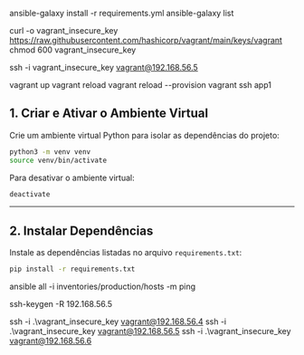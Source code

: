 ansible-galaxy install -r requirements.yml
ansible-galaxy list


curl -o vagrant_insecure_key https://raw.githubusercontent.com/hashicorp/vagrant/main/keys/vagrant
chmod 600 vagrant_insecure_key

ssh -i vagrant_insecure_key vagrant@192.168.56.5

vagrant up
vagrant reload
vagrant reload --provision
vagrant ssh app1

## **1. Criar e Ativar o Ambiente Virtual**
Crie um ambiente virtual Python para isolar as dependências do projeto:

```bash
python3 -m venv venv
source venv/bin/activate
```

Para desativar o ambiente virtual:
```bash
deactivate
```

---

## **2. Instalar Dependências**
Instale as dependências listadas no arquivo `requirements.txt`:

```bash
pip install -r requirements.txt
```

ansible all -i inventories/production/hosts -m ping

ssh-keygen -R 192.168.56.5

ssh -i .\vagrant_insecure_key vagrant@192.168.56.4
ssh -i .\vagrant_insecure_key vagrant@192.168.56.5
ssh -i .\vagrant_insecure_key vagrant@192.168.56.6

